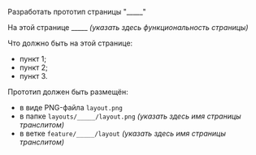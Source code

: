Разработать прототип страницы "_____"

На этой странице _____ *(указать здесь функциональность страницы)*

Что должно быть на этой странице:
- пункт 1;
- пункт 2;
- пункт 3.

Прототип должен быть размещён:
- в виде PNG-файла `layout.png`
- в папке `layouts/_____/layout.png` *(указать здесь имя страницы транслитом)*
- в ветке `feature/_____/layout` *(указать здесь имя страницы транслитом)*

